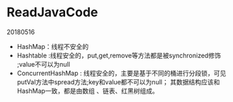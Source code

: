 # ReadJavaCode
20180516
- HashMap：线程不安全的
- Hashtable :线程安全的，put,get,remove等方法都是被synchronized修饰 ;value不可以为null
- ConcurrentHashMap : 线程安全的，主要是基于不同的桶进行分段锁，可见putVal方法中spread方法;key和value都不可以为null；
其数据结构应该和HashMap一致，都是由数组 、链表、红黑树组成。


